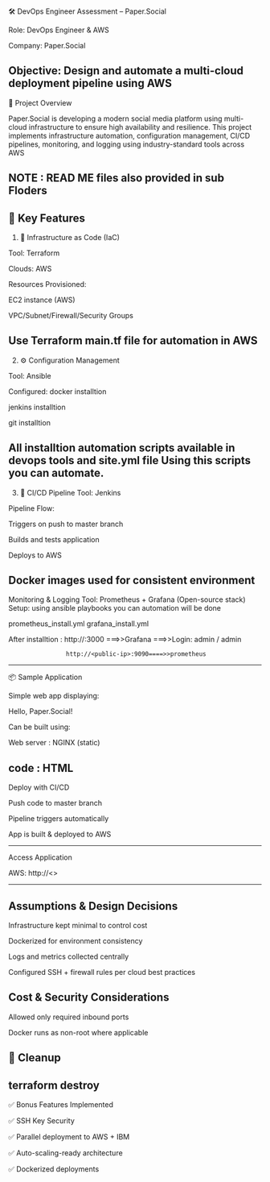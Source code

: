 🛠️ DevOps Engineer Assessment – Paper.Social

Role: DevOps Engineer & AWS

Company: Paper.Social

Objective: Design and automate a multi-cloud deployment pipeline using AWS
---------------------------------------------------------------------------------

📌 Project Overview

Paper.Social is developing a modern social media platform using multi-cloud infrastructure to ensure high availability and resilience. This project implements infrastructure automation, configuration management, CI/CD pipelines, monitoring, and logging using industry-standard tools across AWS

NOTE : READ ME files also provided in sub Floders
-------------------------------------------------
🎯 Key Features
-------------------------------------------------------
1. 🧱 Infrastructure as Code (IaC)

Tool: Terraform

Clouds: AWS

Resources Provisioned:

EC2 instance (AWS)

VPC/Subnet/Firewall/Security Groups 

Use Terraform main.tf file for automation in AWS
---------------------------------------------------------
2. ⚙️ Configuration Management

Tool: Ansible

Configured:
 docker installtion 
 
 jenkins installtion
 
 git installtion
 
 
 All  installtion automation scripts available in devops tools and site.yml file 
 Using this scripts  you can automate.
 ----------------------------------------------------------------
 3. 🚀 CI/CD Pipeline
 Tool:  Jenkins

 Pipeline Flow:
 
 Triggers on push to master branch

Builds and tests application

Deploys to AWS

Docker images used for consistent environment
-----------------------------------------------------------
Monitoring & Logging
Tool: Prometheus + Grafana (Open-source stack)
Setup: using  ansible playbooks you can automation will be done 

prometheus_install.yml
grafana_install.yml

After installtion :
                    http://<public-ip>:3000 ===>>Grafana   ===>>Login: admin / admin

                    http://<public-ip>:9090====>>prometheus
------------------------------------------------------------------
📦 Sample Application

Simple web app displaying:

Hello, Paper.Social!

Can be built using: 

  Web server : NGINX (static)
  
  code : HTML
-------------------------------
Deploy with CI/CD


Push code to master branch

Pipeline triggers automatically

App is built & deployed to AWS

---------------------------------
 Access Application

AWS: http://<<aws-public-ip>>


--------------------------------------------

Assumptions & Design Decisions
------------------------------

Infrastructure kept minimal to control cost


Dockerized for environment consistency


Logs and metrics collected centrally


Configured SSH + firewall rules per cloud best practices


Cost & Security Considerations
-------------------------
Allowed only required inbound ports


Docker runs as non-root where applicable

🪯 Cleanup
------------
terraform destroy  
----------------------------

✅ Bonus Features Implemented


✅  SSH Key Security

✅ Parallel deployment to AWS + IBM

✅ Auto-scaling-ready architecture

✅ Dockerized deployments
